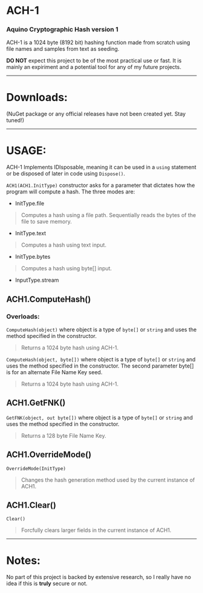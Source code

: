 # ACH-1
### Aquino Cryptographic Hash version 1

ACH-1 is a 1024 byte (8192 bit) hashing function made from scratch using file names and samples from text as seeding. 

**DO NOT** expect this project to be of the most practical use or fast. It is mainly an expiriment and a potential tool for any of my future projects.

***
# Downloads:

(NuGet package or any official releases have not been created yet. Stay tuned!)

***
# USAGE:

ACH-1 Implements IDIsposable, meaning it can be used in a `using` statement or be disposed of later in code using `Dispose()`.

`ACH1(ACH1.InitType)` constructor asks for a parameter that dictates how the program will compute a hash. The three modes are:
* InitType.file
> Computes a hash using a file path. Sequentially reads the bytes of the file to save memory.
* InitType.text
> Computes a hash using text input.
* InitType.bytes
> Computes a hash using byte[] input.
* InputType.stream

## ACH1.ComputeHash()
### Overloads:
`ComputeHash(object)` where object is a type of `byte[]` or `string` and uses the method specified in the constructor.
> Returns a 1024 byte hash using ACH-1.

`ComputeHash(object, byte[])` where object is a type of `byte[]` or `string` and uses the method specified in the constructor. The second parameter byte[] is for an alternate File Name Key seed.
> Returns a 1024 byte hash using ACH-1.

## ACH1.GetFNK()
`GetFNK(object, out byte[])` where object is a type of `byte[]` or `string` and uses the method specified in the constructor.
> Returns a 128 byte File Name Key.

## ACH1.OverrideMode()
`OverrideMode(InitType)`
> Changes the hash generation method used by the current instance of ACH1.

## ACH1.Clear()
`Clear()`
> Forcfully clears larger fields in the current instance of ACH1.
***
# Notes:
No part of this project is backed by extensive research, so I really have no idea if this is __truly__ secure or not. 
